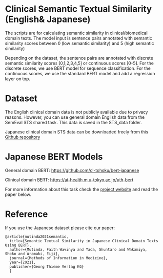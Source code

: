 # Clinical Semantic Textual Similarity (English& Japanese)
The scripts are for calculating semantic similarity in clinical/biomedical domain texts.
The model input is sentence pairs annotated with semantic similarity scores between 0 (low semantic similarity) and 5 (high semantic similarity)

Depending on the dataset, the sentence pairs are annotated with discrete semantic similarity scores [0,1,2,3,4,5] or continuous scores [0-5].
For the discrete scores, we use BERT model for sequence classification.
For the continuous scores, we use the standard BERT model and add a regression layer on top.



# Dataset
The English clinical domain data is not publicly available due to privacy reasons.
However, you can use general domain English data from the SemEval STS shared task. This data is saved in the STS_data folder.

Japanese clinical domain STS data can be downloaded freely from this <a href="https://github.com/sociocom/Japanese-Clinical-STS" target="_blank">Github repository</a>


# Japanese BERT Models
General domain BERT: <a href="https://github.com/cl-tohoku/bert-japanese">https://github.com/cl-tohoku/bert-japanese</a>

Clinical domain BERT: <a href="https://ai-health.m.u-tokyo.ac.jp/uth-bert"> https://ai-health.m.u-tokyo.ac.jp/uth-bert</a>




For more information about this task check the <a href="" target="_blank">project website</a> and read the paper below.

# Reference
If you use the Japanese dataset please cite our paper:
```
@article{mutinda2021semantic,
  title={Semantic Textual Similarity in Japanese Clinical Domain Texts Using BERT},
  author={Mutinda, Faith Wavinya and Yada, Shuntaro and Wakamiya, Shoko and Aramaki, Eiji},
  journal={Methods of Information in Medicine},
  year={2021},
  publisher={Georg Thieme Verlag KG}
  }
```
